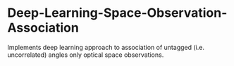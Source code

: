 # Deep-Learning-Space-Observation-Association
Implements deep learning approach to association of untagged (i.e. uncorrelated) angles only optical space observations.
